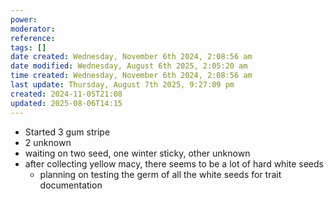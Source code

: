```yaml
---
power: 
moderator: 
reference: 
tags: []
date created: Wednesday, November 6th 2024, 2:08:56 am
date modified: Wednesday, August 6th 2025, 2:05:20 am
time created: Wednesday, November 6th 2024, 2:08:56 am
last update: Thursday, August 7th 2025, 9:27:09 pm
created: 2024-11-05T21:08
updated: 2025-08-06T14:15
---
```

- Started 3 gum stripe
- 2 unknown
- waiting on two seed, one winter sticky, other unknown
- after collecting yellow macy, there seems to be a lot of hard white seeds
	- planning on testing the germ of all the white seeds for trait documentation
